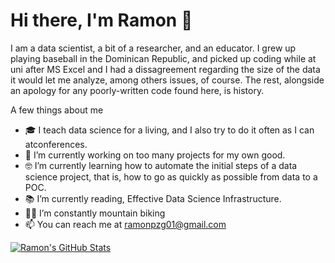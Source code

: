 # Hi there, I'm Ramon 👋

I am a data scientist, a bit of a researcher, and an educator. I grew up playing baseball in the Dominican Republic, and picked up coding while at uni after MS Excel and I had a dissagreement regarding the size of the data it would let me analyze, among others issues, of course. The rest, alongside an apology for any poorly-written code found here, is history.

A few things about me

- :mortar_board: I teach data science for a living, and I also try to do it often as I can atconferences.
- 🔭 I’m currently working on too many projects for my own good.
- :nerd_face: I’m currently learning how to automate the initial steps of a data science project, that is, how to go as quickly as possible from data to a POC.
- :books: I’m currently reading, Effective Data Science Infrastructure.
- :mountain_biking_man: I’m constantly mountain biking 
- 📫 You can reach me at ramonpzg01@gmail.com

[![Ramon's GitHub Stats](https://github-readme-stats.vercel.app/api?username=ramonpzg&count_private=true&show_icons=true&theme=radical&hide_rank=false)](https://github.com/anuraghazra/github-readme-stats)
